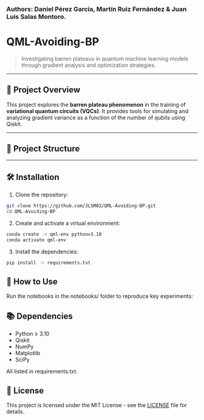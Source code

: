 ### Authors: Daniel Pérez García, Martín Ruiz Fernández & Juan Luis Salas Montoro.

# QML-Avoiding-BP

> Investigating barren plateaus in quantum machine learning models through gradient analysis and optimization strategies.

---

## 🧩 Project Overview

This project explores the **barren plateau phenomenon** in the training of **variational quantum circuits (VQCs)**. It provides tools for simulating and analyzing gradient variance as a function of the number of qubits using Qiskit.

---

## 📁 Project Structure

---

## 🛠️ Installation

1. Clone the repository:
```bash
git clone https://github.com/JLSM02/QML-Avoiding-BP.git
cd QML-Avoiding-BP
```
2. Create and activate a virtual environment:
```bash
conda create -n qml-env python=3.10
conda activate qml-env
```
3. Install the dependencies:
```bash
pip install -r requirements.txt
```

## 🚀 How to Use
Run the notebooks in the notebooks/ folder to reproduce key experiments:


## 📚 Dependencies
* Python ≥ 3.10
* Qiskit
* NumPy
* Matplotlib
* SciPy

All listed in requirements.txt.

## 📃 License

This project is licensed under the MIT License - see the [LICENSE](LICENSE) file for details.

